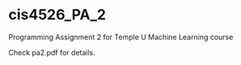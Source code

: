 # cis4526_PA_2
Programming Assignment 2 for Temple U Machine Learning course

Check pa2.pdf for details.

